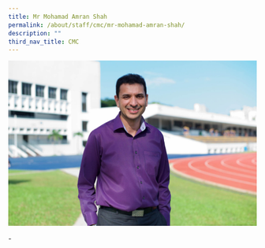 ```yaml
---
title: Mr Mohamad Amran Shah
permalink: /about/staff/cmc/mr-mohamad-amran-shah/
description: ""
third_nav_title: CMC
---
```




![](/images/SL-Md-Amran-Shah.jpg)

\-